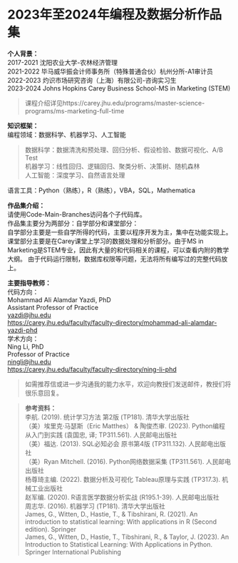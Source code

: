 # 2023年至2024年编程及数据分析作品集

**个人背景：**  
2017-2021 沈阳农业大学-农林经济管理  
2021-2022 毕马威华振会计师事务所（特殊普通合伙）杭州分所-A1审计员  
2022-2023 灼识市场研究咨询（上海）有限公司-咨询实习生  
2023-2024 Johns Hopkins Carey Business School-MS in Marketing (STEM)  
> 课程介绍详见https://carey.jhu.edu/programs/master-science-programs/ms-marketing-full-time

**知识框架：**  
编程领域：数据科学、机器学习、人工智能  
> 数据科学：数据清洗和预处理、回归分析、假设检验、数据可视化、A/B Test  
> 机器学习：线性回归、逻辑回归、聚类分析、决策树、随机森林  
人工智能：深度学习、自然语言处理

语言工具：Python（熟练），R（熟练），VBA，SQL，Mathematica  

**作品集介绍：**  
请使用Code-Main-Branches访问各个子代码库。  
作品集主要分为两部分：自学部分和课堂部分：  
自学部分主要是一些自学所得的代码，主要以程序开发为主，集中在功能实现上。  
课堂部分主要是在Carey课堂上学习的数据处理和分析部分。由于MS in Marketing是STEM专业，因此有大量的和代码相关的课程，可以查看内附的教学大纲。
由于代码运行限制，数据库权限等问题，无法将所有编写过的完整代码放上。

**主要指导教师：**  
代码方向：  
Mohammad Ali Alamdar Yazdi, PhD  
Assistant Professor of Practice  
yazdi@jhu.edu  
https://carey.jhu.edu/faculty/faculty-directory/mohammad-ali-alamdar-yazdi-phd  
学术方向：  
Ning Li, PhD  
Professor of Practice  
ningli@jhu.edu  
https://carey.jhu.edu/faculty/faculty-directory/ning-li-phd  
> 如需推荐信或进一步沟通我的能力水平，欢迎向教授们发送邮件，教授们将很乐意回复。

> **参考资料：**  
李航. (2019). 统计学习方法  第2版 (TP181). 清华大学出版社  
（美）埃里克·马瑟斯（Eric Matthes） & 陶俊杰审. (2023). Python编程  从入门到实践 (袁国忠, 译; TP311.561). 人民邮电出版社  
（美）福达. (2013). SQL必知必会  原书第4版 (TP311.132). 人民邮电出版社  
（美）Ryan Mitchell. (2016). Python网络数据采集 (TP311.561). 人民邮电出版社  
杨尊琦主编. (2022). 数据分析及可视化  Tableau原理与实践 (TP317.3). 机械工业出版社  
赵军编. (2020). R语言医学数据分析实战 (R195.1-39). 人民邮电出版社  
周志华. (2016). 机器学习 (TP181). 清华大学出版社  
James, G., Witten, D., Hastie, T., & Tibshirani, R. (2021). An introduction to statistical learning: With applications in R (Second edition). Springer  
James, G., Witten, D., Hastie, T., Tibshirani, R., & Taylor, J. (2023). An Introduction to Statistical Learning: With Applications in Python. Springer International Publishing  
